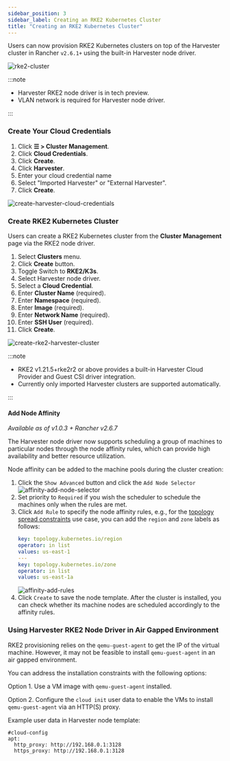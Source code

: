 ```yaml
---
sidebar_position: 3
sidebar_label: Creating an RKE2 Kubernetes Cluster
title: "Creating an RKE2 Kubernetes Cluster"
---
```


Users can now provision RKE2 Kubernetes clusters on top of the Harvester cluster in Rancher `v2.6.1+` using the built-in Harvester node driver.

![rke2-cluster](/img/v1.0/rancher/rke2-k3s-node-driver.png)

:::note

- Harvester RKE2 node driver is in tech preview.
- VLAN network is required for Harvester node driver.

:::

### Create Your Cloud Credentials

1. Click **☰ > Cluster Management**.
2. Click **Cloud Credentials**.
3. Click **Create**.
4. Click **Harvester**.
5. Enter your cloud credential name
6. Select "Imported Harvester" or "External Harvester".
7. Click **Create**.

![create-harvester-cloud-credentials](/img/v1.0/rancher/create-cloud-credentials.png)

###  Create RKE2 Kubernetes Cluster

Users can create a RKE2 Kubernetes cluster from the **Cluster Management** page via the RKE2 node driver.

1. Select **Clusters** menu.
2. Click **Create** button.
3. Toggle Switch to **RKE2/K3s**.
4. Select Harvester node driver.
5. Select a **Cloud Credential**.
6. Enter **Cluster Name** (required).
7. Enter **Namespace** (required).
8. Enter **Image** (required).
9. Enter **Network Name** (required).
10. Enter **SSH User** (required).
11. Click **Create**.

![create-rke2-harvester-cluster](/img/v1.0/rancher/create-rke2-harvester-cluster.png)

:::note

- RKE2 v1.21.5+rke2r2 or above provides a built-in Harvester Cloud Provider and Guest CSI driver integration.
- Currently only imported Harvester clusters are supported automatically.

:::

#### Add Node Affinity

_Available as of v1.0.3 + Rancher v2.6.7_

The Harvester node driver now supports scheduling a group of machines to particular nodes through the node affinity rules, which can provide high availability and better resource utilization.

Node affinity can be added to the machine pools during the cluster creation:

1. Click the `Show Advanced` button and click the `Add Node Selector`
   ![affinity-add-node-selector](/img/v1.0/rancher/affinity-rke2-add-node-selector.png)
2. Set priority to `Required` if you wish the scheduler to schedule the machines only when the rules are met.
3. Click `Add Rule` to specify the node affinity rules, e.g., for the [topology spread constraints](./node-driver.md#topology-spread-constraints) use case, you can add the `region` and `zone` labels as follows:
   ```yaml
   key: topology.kubernetes.io/region
   operator: in list 
   values: us-east-1
   ---
   key: topology.kubernetes.io/zone
   operator: in list 
   values: us-east-1a
   ```
   ![affinity-add-rules](/img/v1.0/rancher/affinity-rke2-add-rules.png)
4. Click `Create` to save the node template. After the cluster is installed, you can check whether its machine nodes are scheduled accordingly to the affinity rules.


### Using Harvester RKE2 Node Driver in Air Gapped Environment

RKE2 provisioning relies on the `qemu-guest-agent` to get the IP of the virtual machine. However, it may not be feasible to install `qemu-guest-agent` in an air gapped environment.

You can address the installation constraints with the following options:

Option 1. Use a VM image with `qemu-guest-agent` installed.

Option 2. Configure the `cloud init` user data to enable the VMs to install `qemu-guest-agent` via an HTTP(S) proxy.

Example user data in Harvester node template:
```
#cloud-config
apt:
  http_proxy: http://192.168.0.1:3128
  https_proxy: http://192.168.0.1:3128
```
